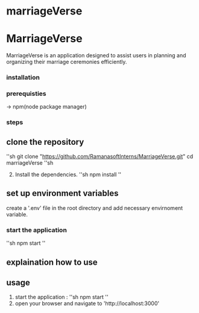 # marriageVerse
# MarriageVerse

MarriageVerse is an application designed to assist users in planning and organizing their marriage ceremonies efficiently. 
### installation
### prerequisties
-> npm(node package manager)

### steps

## clone the repository
''sh
git clone "https://github.com/RamanasoftInterns/MarriageVerse.git"
cd marriageVerse
''sh

2. Install the dependencies.
   ''sh
   npm install
   ''
## set up environment variables
   create a '.env' file in the root directory and add necessary envirnoment variable.

### start the application
''sh
npm start
''
## explaination how to use
## usage
1. start the application :
   ''sh
   npm start
   ''
2. open your browser and navigate to
     'http://localhost:3000'


